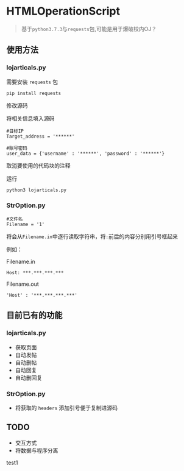 # HTMLOperationScript

> 基于`python3.7.3`与`requests`包,可能是用于爆破校内OJ？

## 使用方法

### lojarticals.py

需要安装 `requests` 包
```
pip install requests
```

修改源码

将相关信息填入源码

```
#目标IP
Target_address = '******'

#账号密码
user_data = {'username' : '******', 'password' : '******'}
```
取消要使用的代码块的注释

运行
```
python3 lojarticals.py
```

### StrOption.py
```
#文件名
Filename = '1'
```
将会从`Filename.in`中逐行读取字符串，将`:`前后的内容分别用引号框起来

例如：

Filename.in
```
Host: ***.***.***.***
```
Filename.out
```
'Host' : '***.***.***.***'
```

## 目前已有的功能

### lojarticals.py

- 获取页面
- 自动发帖
- 自动删帖
- 自动回复
- 自动删回复

### StrOption.py

- 将获取的 `headers` 添加引号便于复制进源码

## TODO

- 交互方式
- 将数据与程序分离

test1